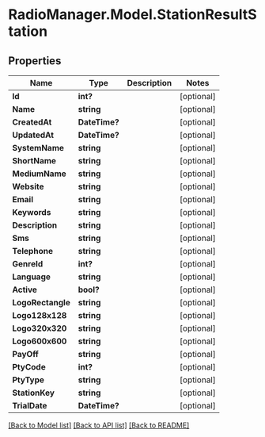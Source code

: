 # RadioManager.Model.StationResultStation
## Properties

Name | Type | Description | Notes
------------ | ------------- | ------------- | -------------
**Id** | **int?** |  | [optional] 
**Name** | **string** |  | [optional] 
**CreatedAt** | **DateTime?** |  | [optional] 
**UpdatedAt** | **DateTime?** |  | [optional] 
**SystemName** | **string** |  | [optional] 
**ShortName** | **string** |  | [optional] 
**MediumName** | **string** |  | [optional] 
**Website** | **string** |  | [optional] 
**Email** | **string** |  | [optional] 
**Keywords** | **string** |  | [optional] 
**Description** | **string** |  | [optional] 
**Sms** | **string** |  | [optional] 
**Telephone** | **string** |  | [optional] 
**GenreId** | **int?** |  | [optional] 
**Language** | **string** |  | [optional] 
**Active** | **bool?** |  | [optional] 
**LogoRectangle** | **string** |  | [optional] 
**Logo128x128** | **string** |  | [optional] 
**Logo320x320** | **string** |  | [optional] 
**Logo600x600** | **string** |  | [optional] 
**PayOff** | **string** |  | [optional] 
**PtyCode** | **int?** |  | [optional] 
**PtyType** | **string** |  | [optional] 
**StationKey** | **string** |  | [optional] 
**TrialDate** | **DateTime?** |  | [optional] 

[[Back to Model list]](../README.md#documentation-for-models) [[Back to API list]](../README.md#documentation-for-api-endpoints) [[Back to README]](../README.md)

